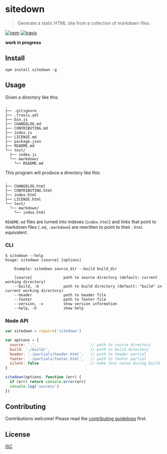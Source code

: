 # sitedown

> Generate a static HTML site from a collection of markdown files.

[![npm][npm-image]][npm-url]
[![travis][travis-image]][travis-url]

[npm-image]: https://img.shields.io/npm/v/sitedown.svg?style=flat-square
[npm-url]: https://www.npmjs.com/package/sitedown
[travis-image]: https://img.shields.io/travis/ngoldman/sitedown.svg?style=flat-square
[travis-url]: https://travis-ci.org/ngoldman/sitedown

**work in progress**

## Install

```
npm install sitedown -g
```

## Usage

Given a directory like this:

```
.
├── .gitignore
├── .travis.yml
├── bin.js
├── CHANGELOG.md
├── CONTRIBUTING.md
├── index.js
├── LICENSE.md
├── package.json
├── README.md
└── test/
  ├── index.js
  └── markdown/
    └── README.md
```

This program will produce a directory like this:

```
.
├── CHANGELOG.html
├── CONTRIBUTING.html
├── index.html
├── LICENSE.html
└── test/
  └── markdown/
    └── index.html
```

`README.md` files are turned into indexes (`index.html`) and links that point to markdown files (`.md`, `.markdown`) are rewritten to point to their `.html` equivalent.

### CLI

```
$ sitedown --help
Usage: sitedown [source] [options]

    Example: sitedown source_dir --build build_dir

    [source]              path to source directory (default: current working directory)
    --build, -b           path to build directory (default: "build" in current working directory)
    --header              path to header file
    --footer              path to footer file
    --version, -v         show version information
    --help, -h            show help
```

### Node API

```js
var sitedown = require('sitedown')

var options = {
  source: '.',                        // path to source directory       default: cwd
  build: './build/',                  // path to build directory        default: 'build' in cwd
  header: './partials/header.html',   // path to header partial         default: none
  footer: './partials/footer.html',   // path to footer partial         default: none
  silent: false                       // make less noise during build   default: false
}

sitedown(options, function (err) {
  if (err) return console.error(err)
  console.log('success')
})
```

## Contributing

Contributions welcome! Please read the [contributing guidelines](CONTRIBUTING.md) first.

## License

[ISC](LICENSE.md)
